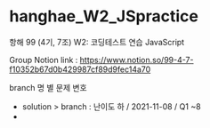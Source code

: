 # hanghae_W2_JSpractice
항해 99 (4기, 7조) W2: 코딩테스트 연습 JavaScript

Group Notion link : https://www.notion.so/99-4-7-f10352b67d0b429987cf89d9fec14a70

branch 명 별 문제 변호
* solution > branch : 난이도 하 / 2021-11-08 / Q1 ~8
* 
